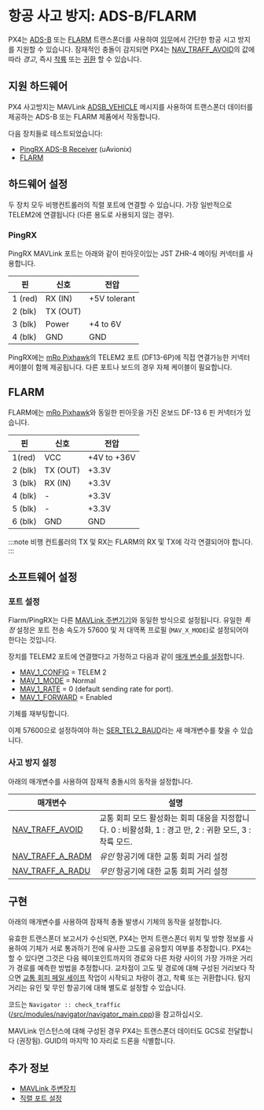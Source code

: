 # 항공 사고 방지: ADS-B/FLARM

PX4는 [ADS-B](https://en.wikipedia.org/wiki/Automatic_dependent_surveillance_%E2%80%93_broadcast) 또는 [FLARM](https://en.wikipedia.org/wiki/FLARM) 트랜스폰더를 사용하여 [임무](../flight_modes/mission.md)에서 간단한 항공 시고 방지를 지원할 수 있습니다. 잠재적인 충돌이 감지되면 PX4는 [NAV_TRAFF_AVOID](#NAV_TRAFF_AVOID)의 값에 따라 *경고*, 즉시 [착륙](../flight_modes/land.md) 또는 [귀환](../flight_modes/return.md) 할 수 있습니다.

<span id="supported_hardware"></span>
## 지원 하드웨어

PX4 사고방지는 MAVLink [ADSB_VEHICLE](https://mavlink.io/en/messages/common.html#ADSB_VEHICLE) 메시지를 사용하여 트랜스폰더 데이터를 제공하는 ADS-B 또는 FLARM 제품에서 작동합니다.

다음 장치들로 테스트되었습니다:
- [PingRX ADS-B Receiver](https://uavionix.com/product/pingrx/) (uAvionix)
- [FLARM](https://flarm.com/products/powerflarm/uav/)


## 하드웨어 설정

두 장치 모두 비행컨트롤러의 직렬 포트에 연결할 수 있습니다. 가장 일반적으로 TELEM2에 연결됩니다 (다른 용도로 사용되지 않는 경우).

### PingRX

PingRX MAVLink 포트는 아래와 같이 핀아웃이있는 JST ZHR-4 메이팅 커넥터를 사용합니다.

| 핀       | 신호       | 전압           |
| ------- | -------- | ------------ |
| 1 (red) | RX (IN)  | +5V tolerant |
| 2 (blk) | TX (OUT) |              |
| 3 (blk) | Power    | +4 to 6V     |
| 4 (blk) | GND      | GND          |

PingRX에는 [mRo Pixhawk](../flight_controller/mro_pixhawk.md)의 TELEM2 포트 (DF13-6P)에 직접 연결가능한  커넥터 케이블이 함께 제공됩니다. 다른 포트나 보드의 경우 자체 케이블이 필요합니다.


## FLARM

FLARM에는 [mRo Pixhawk](../flight_controller/mro_pixhawk.md)와 동일한 핀아웃을 가진 온보드 DF-13 6 핀 커넥터가 있습니다.

| 핀       | 신호       | 전압          |
| ------- | -------- | ----------- |
| 1(red)  | VCC      | +4V to +36V |
| 2 (blk) | TX (OUT) | +3.3V       |
| 3 (blk) | RX (IN)  | +3.3V       |
| 4 (blk) | -        | +3.3V       |
| 5 (blk) | -        | +3.3V       |
| 6 (blk) | GND      | GND         |

:::note
비행 컨트롤러의 TX 및 RX는 FLARM의 RX 및 TX에 각각 연결되어야 합니다.
:::

## 소프트웨어 설정

### 포트 설정

Flarm/PingRX는 다른 [MAVLink 주변기기](../peripherals/mavlink_peripherals.md)와 동일한 방식으로 설정됩니다. 유일한 *특정* 설정은 포트 전송 속도가 57600 및 저 대역폭 프로필 (`MAV_X_MODE`)로 설정되어야 한다는 것입니다.

장치를 TELEM2 포트에 연결했다고 가정하고 다음과 같이 [매개 변수를 설정](../advanced_config/parameters.md)합니다.

- [MAV_1_CONFIG](../advanced_config/parameter_reference.md#MAV_1_CONFIG) = TELEM 2
- [MAV_1_MODE](../advanced_config/parameter_reference.md#MAV_1_MODE) = Normal
- [MAV_1_RATE](../advanced_config/parameter_reference.md#MAV_1_RATE) = 0 (default sending rate for port).
- [MAV_1_FORWARD](../advanced_config/parameter_reference.md#MAV_1_FORWARD) = Enabled

기체를 재부팅합니다.

이제 57600으로 설정하여야 하는 [SER_TEL2_BAUD](../advanced_config/parameter_reference.md#SER_TEL2_BAUD)라는 새 매개변수를 찾을 수 있습니다.

### 사고 방지 설정

아래의 매개변수를 사용하여 잠재적 충돌시의 동작을 설정합니다.

| 매개변수                                                                                                                | 설명                                                                    |
| ------------------------------------------------------------------------------------------------------------------- | --------------------------------------------------------------------- |
| <span id="NAV_TRAFF_AVOID"></span>[NAV_TRAFF_AVOID](../advanced_config/parameter_reference.md#NAV_TRAFF_AVOID)    | 교통 회피 모드 활성화는 회피 대응을 지정합니다. 0 : 비활성화, 1 : 경고 만, 2 : 귀환 모드, 3 : 착륙 모드. |
| <span id="NAV_TRAFF_A_RADM"></span>[NAV_TRAFF_A_RADM](../advanced_config/parameter_reference.md#NAV_TRAFF_A_RADM) | *유인* 항공기에 대한 교통 회피 거리 설정                                              |
| <span id="NAV_TRAFF_A_RADU"></span>[NAV_TRAFF_A_RADU](../advanced_config/parameter_reference.md#NAV_TRAFF_A_RADU) | *무인* 항공기에 대한 교통 회피 거리 설정                                              |


## 구현

아래의 매개변수를 사용하여 잠재적 충돌 발생시 기체의 동작을 설정합니다.

유효한 트랜스폰더 보고서가 수신되면, PX4는 먼저 트랜스폰더 위치 및 방향 정보를 사용하여 기체가 서로 통과하기 전에 유사한 고도를 공유할지 여부를 추정합니다. PX4는 할 수 있다면 그것은 다음 웨이포인트까지의 경로와 다른 차량 사이의 가장 가까운 거리가 경로를 예측한 방법을 추정합니다. 교차점이 고도 및 경로에 대해 구성된 거리보다 작 으면 [교통 회피 페일 세이프](../config/safety.md#traffic-avoidance-failsafe) 작업이 시작되고 차량이 경고, 착륙 또는 귀환합니다. 탐지 거리는 유인 및 무인 항공기에 대해 별도로 설정할 수 있습니다.


코드는 `Navigator :: check_traffic` ([/src/modules/navigator/navigator_main.cpp](https://github.com/PX4/PX4-Autopilot/blob/master/src/modules/navigator/navigator_main.cpp))을 참고하십시오.

MAVLink 인스턴스에 대해 구성된 경우 PX4는 트랜스폰더 데이터도 GCS로 전달합니다 (권장됨). GUID의 마지막 10 자리로 드론을 식별합니다.

## 추가 정보

* [MAVLink 주변장치](../peripherals/mavlink_peripherals.md)
* [직렬 포트 설정](../peripherals/serial_configuration.md)
